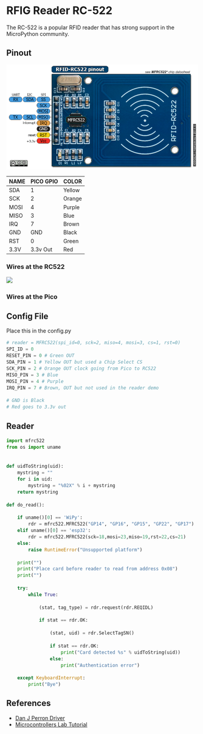 # RFIG Reader RC-522

The RC-522 is a popular RFID reader that has strong support in the MicroPython
community.

## Pinout

![](./rc522-pinout.png)

|NAME|PICO GPIO|COLOR|
|----|---------|-----|
|SDA|1|Yellow|
|SCK|2|Orange|
|MOSI|4|Purple|
|MISO|3|Blue|
|IRQ|7|Brown|
|GND|GND|Black|
|RST|0|Green|
|3.3V|3.3v Out|Red|

### Wires at the RC522
![](./rc522-wires.pngrc522-wires)

### Wires at the Pico

## Config File

Place this in the config.py

```py
# reader = MFRC522(spi_id=0, sck=2, miso=4, mosi=3, cs=1, rst=0)
SPI_ID = 0
RESET_PIN = 0 # Green OUT
SDA_PIN = 1 # Yellow OUT but used a Chip Select CS 
SCK_PIN = 2 # Orange OUT clock going from Pico to RC522
MISO_PIN = 3 # Blue 
MOSI_PIN = 4 # Purple
IRQ_PIN = 7 # Brown, OUT but not used in the reader demo

# GND is Black
# Red goes to 3.3v out

```

## Reader

```py
import mfrc522
from os import uname


def uidToString(uid):
	mystring = ""
	for i in uid:
		mystring = "%02X" % i + mystring
	return mystring
    
def do_read():

	if uname()[0] == 'WiPy':
		rdr = mfrc522.MFRC522("GP14", "GP16", "GP15", "GP22", "GP17")
	elif uname()[0] == 'esp32':
		rdr = mfrc522.MFRC522(sck=18,mosi=23,miso=19,rst=22,cs=21)
	else:
		raise RuntimeError("Unsupported platform")

	print("")
	print("Place card before reader to read from address 0x08")
	print("")

	try:
		while True:

			(stat, tag_type) = rdr.request(rdr.REQIDL)

			if stat == rdr.OK:
        
				(stat, uid) = rdr.SelectTagSN()
        	
				if stat == rdr.OK:
					print("Card detected %s" % uidToString(uid))
				else:
					print("Authentication error")

	except KeyboardInterrupt:
		print("Bye")
```

## References

* [Dan J Perron Driver](https://github.com/danjperron/micropython-mfrc522/blob/master/mfrc522.py)
* [Microcontrollers Lab Tutorial](https://microcontrollerslab.com/raspberry-pi-pico-rfid-rc522-micropython/)